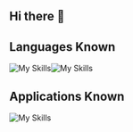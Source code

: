 ## Hi there 👋
## Languages Known
![My Skills](https://skillicons.dev/icons?i=js,html,css)![My Skills](https://skillicons.dev/icons?i=python,java,nodejs,mongodb)
## Applications Known
![My Skills](https://skillicons.dev/icons?i=figma&theme=light,vscode,)

<!--
**YogananthJ/YogananthJ** is a ✨ _special_ ✨ repository because its `README.md` (this file) appears on your GitHub profile.

Here are some ideas to get you started:

- 🔭 I’m currently working on ...
- 🌱 I’m currently learning ...
- 👯 I’m looking to collaborate on ...
- 🤔 I’m looking for help with ...
- 💬 Ask me about ...
- 📫 How to reach me: ...
- 😄 Pronouns: ...
- ⚡ Fun fact: ...
-->
